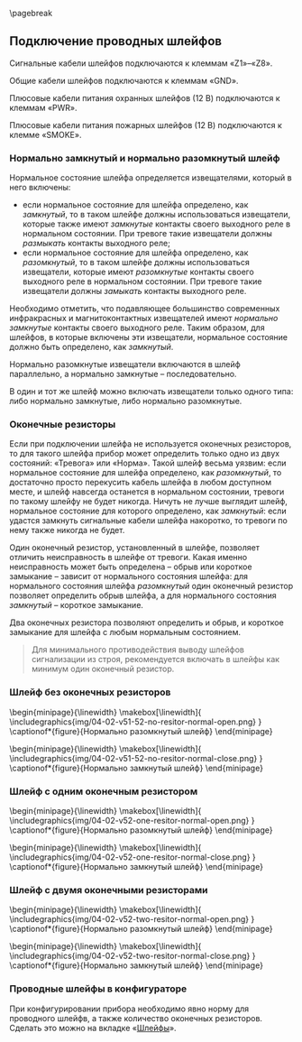 \pagebreak

## Подключение проводных шлейфов

Сигнальные кабели шлейфов подключаются к клеммам «Z1»–«Z8».

Общие кабели шлейфов подключаются к клеммам «GND».

Плюсовые кабели питания охранных шлейфов (12 В) подключаются к клеммам «PWR».

Плюсовые кабели питания пожарных шлейфов (12 В) подключаются к клемме «SMOKE».

### Нормально замкнутый и нормально разомкнутый шлейф

Нормальное состояние шлейфа определяется извещателями, который в него включены:

* если нормальное состояние для шлейфа определено, как *замкнутый*, то в таком шлейфе должны использоваться извещатели, которые также имеют *замкнутые* контакты своего выходного реле в нормальном состоянии. При тревоге такие извещатели должны *размыкать* контакты выходного реле;
* если нормальное состояние для шлейфа определено, как *разомкнутый*, то в таком шлейфе должны использоваться извещатели, которые имеют *разомкнутые* контакты своего выходного реле в нормальном состоянии. При тревоге такие извещатели должны *замыкать* контакты выходного реле.

Необходимо отметить, что подавляющее большинство современных инфракрасных и магнитоконтактных извещателей имеют *нормально замкнутые* контакты своего выходного реле. Таким образом, для шлейфов, в которые включены эти извещатели, нормальное состояние должно быть определено, как *замкнутый*.

Нормально разомкнутые извещатели включаются в шлейф параллельно, а нормально замкнутые – последовательно.

В один и тот же шлейф можно включать извещатели только одного типа: либо нормально замкнутые, либо нормально разомкнутые.

### Оконечные резисторы

Если при подключении шлейфа не используется оконечных резисторов, то для такого шлейфа прибор может определить только одно из двух состояний: «Тревога» или «Норма». Такой шлейф весьма уязвим: если нормальное состояние для шлейфа определено, как *разомкнутый*, то достаточно просто перекусить кабель шлейфа в любом доступном месте, и шлейф навсегда останется в нормальном состоянии, тревоги по такому шлейфу не будет никогда. Ничуть не лучше выглядит шлейф, нормальное состояние для которого определено, как *замкнутый*: если удастся замкнуть сигнальные кабели шлейфа накоротко, то тревоги по нему также никогда не будет.

Один оконечный резистор, установленный в шлейфе, позволяет отличить неисправность в шлейфе от тревоги. Какая именно неисправность может быть определена – обрыв или короткое замыкание – зависит от нормального состояния шлейфа: для нормального состояния шлейфа *разомкнутый* один оконечный резистор позволяет определить обрыв шлейфа, а для нормального состояния *замкнутый* – короткое замыкание.

Два оконечных резистора позволяют определить и обрыв, и короткое замыкание для шлейфа с любым нормальным состоянием.

> Для минимального противодействия выводу шлейфов сигнализации из строя, рекомендуется включать в шлейфы как минимум один оконечный резистор.

### Шлейф без оконечных резисторов

\begin{minipage}{\linewidth}
	\makebox[\linewidth]{
 		\includegraphics{img/04-02-v51-52-no-resitor-normal-open.png}
 	}
	\captionof*{figure}{Нормально разомкнутый шлейф}
\end{minipage}

\begin{minipage}{\linewidth}
	\makebox[\linewidth]{
 		\includegraphics{img/04-02-v51-52-no-resitor-normal-close.png}
 	}
	\captionof*{figure}{Нормально замкнутый шлейф}
\end{minipage}

### Шлейф с одним оконечным резистором

\begin{minipage}{\linewidth}
	\makebox[\linewidth]{
 		\includegraphics{img/04-02-v52-one-resitor-normal-open.png}
 	}
	\captionof*{figure}{Нормально разомкнутый шлейф}
\end{minipage}

\begin{minipage}{\linewidth}
	\makebox[\linewidth]{
 		\includegraphics{img/04-02-v52-one-resitor-normal-close.png}
 	}
	\captionof*{figure}{Нормально замкнутый шлейф}
\end{minipage}

### Шлейф с двумя оконечными резисторами

\begin{minipage}{\linewidth}
	\makebox[\linewidth]{
 		\includegraphics{img/04-02-v52-two-resitor-normal-open.png}
 	}
	\captionof*{figure}{Нормально разомкнутый шлейф}
\end{minipage}

\begin{minipage}{\linewidth}
	\makebox[\linewidth]{
 		\includegraphics{img/04-02-v52-two-resitor-normal-close.png}
 	}
	\captionof*{figure}{Нормально замкнутый шлейф}
\end{minipage}

### Проводные шлейфы в конфигураторе

При конфигурировании прибора необходимо явно норму для проводного шлейфв, а также количество оконечных резисторов. Сделать это можно на вкладке «[Шлейфы](#config-zones)».

